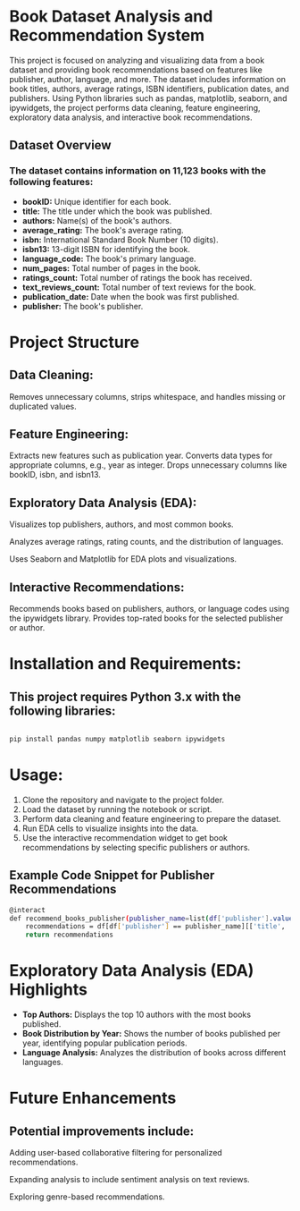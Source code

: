 # Book Dataset Analysis and Recommendation System

This project is focused on analyzing and visualizing data from a book dataset and providing book recommendations based on features like publisher, author, language, and more. The dataset includes information on book titles, authors, average ratings, ISBN identifiers, publication dates, and publishers. Using Python libraries such as pandas, matplotlib, seaborn, and ipywidgets, the project performs data cleaning, feature engineering, exploratory data analysis, and interactive book recommendations.

## Dataset Overview
### The dataset contains information on 11,123 books with the following features:

- **bookID:** Unique identifier for each book.
- **title:** The title under which the book was published.
- **authors:** Name(s) of the book's authors.
- **average_rating:** The book's average rating.
- **isbn:** International Standard Book Number (10 digits).
- **isbn13:** 13-digit ISBN for identifying the book.
- **language_code:** The book's primary language.
- **num_pages:** Total number of pages in the book.
- **ratings_count:** Total number of ratings the book has received.
- **text_reviews_count:** Total number of text reviews for the book.
- **publication_date:** Date when the book was first published.
- **publisher:** The book's publisher.

# Project Structure
## Data Cleaning: 
Removes unnecessary columns, strips whitespace, and handles missing or duplicated values.

## Feature Engineering:

Extracts new features such as publication year.
Converts data types for appropriate columns, e.g., year as integer.
Drops unnecessary columns like bookID, isbn, and isbn13.
## Exploratory Data Analysis (EDA):

Visualizes top publishers, authors, and most common books.

Analyzes average ratings, rating counts, and the distribution of languages.

Uses Seaborn and Matplotlib for EDA plots and visualizations.
## Interactive Recommendations:

Recommends books based on publishers, authors, or language codes using the ipywidgets library.
Provides top-rated books for the selected publisher or author.

# Installation and Requirements:
## This project requires Python 3.x with the following libraries:

```bash

pip install pandas numpy matplotlib seaborn ipywidgets
```

# Usage:

1. Clone the repository and navigate to the project folder.
2. Load the dataset by running the notebook or script.
3. Perform data cleaning and feature engineering to prepare the dataset.
4. Run EDA cells to visualize insights into the data.
5. Use the interactive recommendation widget to get book recommendations by selecting specific publishers or authors.

## Example Code Snippet for Publisher Recommendations
```bash
@interact
def recommend_books_publisher(publisher_name=list(df['publisher'].value_counts().index)):
    recommendations = df[df['publisher'] == publisher_name][['title', 'average_rating']].sort_values(by='average_rating', ascending=False).head(10)
    return recommendations
```

# Exploratory Data Analysis (EDA) Highlights
- **Top Authors:** Displays the top 10 authors with the most books published.
- **Book Distribution by Year:** Shows the number of books published per year, identifying popular publication periods.
- **Language Analysis:** Analyzes the distribution of books across different languages.

# Future Enhancements
## Potential improvements include:

Adding user-based collaborative filtering for personalized recommendations.

Expanding analysis to include sentiment analysis on text reviews.

Exploring genre-based recommendations.


